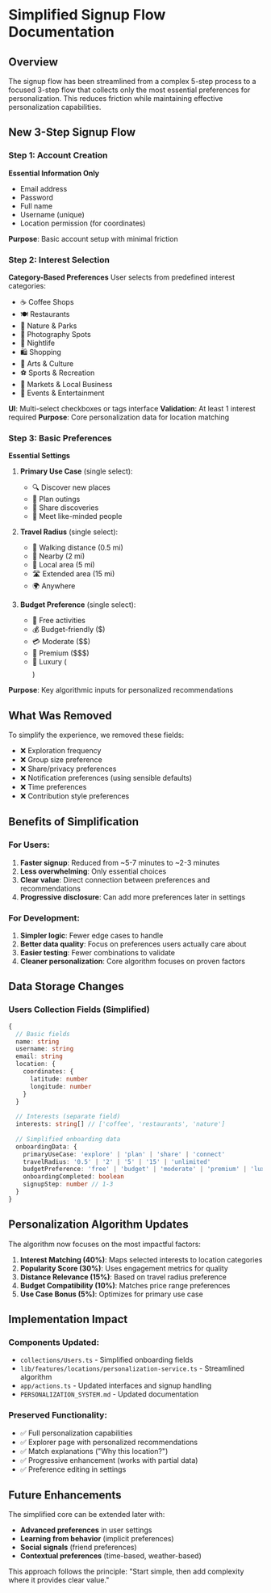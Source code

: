 # Simplified Signup Flow Documentation

## Overview

The signup flow has been streamlined from a complex 5-step process to a focused 3-step flow that collects only the most essential preferences for personalization. This reduces friction while maintaining effective personalization capabilities.

## New 3-Step Signup Flow

### Step 1: Account Creation
**Essential Information Only**
- Email address
- Password
- Full name
- Username (unique)
- Location permission (for coordinates)

**Purpose**: Basic account setup with minimal friction

### Step 2: Interest Selection
**Category-Based Preferences**
User selects from predefined interest categories:
- ☕ Coffee Shops
- 🍽️ Restaurants  
- 🌳 Nature & Parks
- 📸 Photography Spots
- 🌙 Nightlife
- 🛍️ Shopping
- 🎨 Arts & Culture
- ⚽ Sports & Recreation
- 🏪 Markets & Local Business
- 🎪 Events & Entertainment

**UI**: Multi-select checkboxes or tags interface
**Validation**: At least 1 interest required
**Purpose**: Core personalization data for location matching

### Step 3: Basic Preferences
**Essential Settings**
1. **Primary Use Case** (single select):
   - 🔍 Discover new places
   - 📅 Plan outings
   - 📱 Share discoveries
   - 👥 Meet like-minded people

2. **Travel Radius** (single select):
   - 🚶 Walking distance (0.5 mi)
   - 🚴 Nearby (2 mi)
   - 🚗 Local area (5 mi)
   - 🛣️ Extended area (15 mi)
   - 🌍 Anywhere

3. **Budget Preference** (single select):
   - 💚 Free activities
   - 💰 Budget-friendly ($)
   - 💳 Moderate ($$)
   - 💎 Premium ($$$)
   - 👑 Luxury ($$$$)

**Purpose**: Key algorithmic inputs for personalized recommendations

## What Was Removed

To simplify the experience, we removed these fields:
- ❌ Exploration frequency
- ❌ Group size preference
- ❌ Share/privacy preferences
- ❌ Notification preferences (using sensible defaults)
- ❌ Time preferences
- ❌ Contribution style preferences

## Benefits of Simplification

### For Users:
1. **Faster signup**: Reduced from ~5-7 minutes to ~2-3 minutes
2. **Less overwhelming**: Only essential choices
3. **Clear value**: Direct connection between preferences and recommendations
4. **Progressive disclosure**: Can add more preferences later in settings

### For Development:
1. **Simpler logic**: Fewer edge cases to handle
2. **Better data quality**: Focus on preferences users actually care about
3. **Easier testing**: Fewer combinations to validate
4. **Cleaner personalization**: Core algorithm focuses on proven factors

## Data Storage Changes

### Users Collection Fields (Simplified)
```typescript
{
  // Basic fields
  name: string
  username: string
  email: string
  location: {
    coordinates: {
      latitude: number
      longitude: number
    }
  }
  
  // Interests (separate field)
  interests: string[] // ['coffee', 'restaurants', 'nature']
  
  // Simplified onboarding data
  onboardingData: {
    primaryUseCase: 'explore' | 'plan' | 'share' | 'connect'
    travelRadius: '0.5' | '2' | '5' | '15' | 'unlimited'
    budgetPreference: 'free' | 'budget' | 'moderate' | 'premium' | 'luxury'
    onboardingCompleted: boolean
    signupStep: number // 1-3
  }
}
```

## Personalization Algorithm Updates

The algorithm now focuses on the most impactful factors:

1. **Interest Matching (40%)**: Maps selected interests to location categories
2. **Popularity Score (30%)**: Uses engagement metrics for quality
3. **Distance Relevance (15%)**: Based on travel radius preference
4. **Budget Compatibility (10%)**: Matches price range preferences
5. **Use Case Bonus (5%)**: Optimizes for primary use case

## Implementation Impact

### Components Updated:
- `collections/Users.ts` - Simplified onboarding fields
- `lib/features/locations/personalization-service.ts` - Streamlined algorithm
- `app/actions.ts` - Updated interfaces and signup handling
- `PERSONALIZATION_SYSTEM.md` - Updated documentation

### Preserved Functionality:
- ✅ Full personalization capabilities
- ✅ Explorer page with personalized recommendations
- ✅ Match explanations ("Why this location?")
- ✅ Progressive enhancement (works with partial data)
- ✅ Preference editing in settings

## Future Enhancements

The simplified core can be extended later with:
- **Advanced preferences** in user settings
- **Learning from behavior** (implicit preferences)
- **Social signals** (friend preferences)
- **Contextual preferences** (time-based, weather-based)

This approach follows the principle: "Start simple, then add complexity where it provides clear value." 